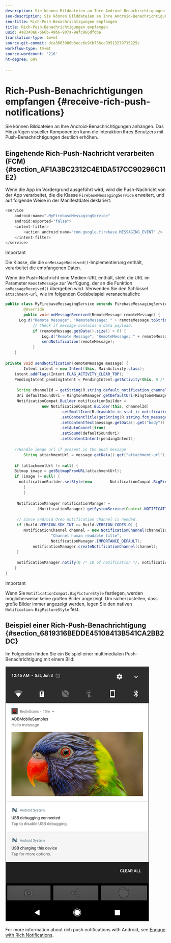 ```yaml
---
description: Sie können Bilddateien an Ihre Android-Benachrichtigungen anhängen. Das Hinzufügen visueller Komponenten kann die Interaktion Ihres Benutzers mit Push-Benachrichtigungen deutlich erhöhen.
seo-description: Sie können Bilddateien an Ihre Android-Benachrichtigungen anhängen. Das Hinzufügen visueller Komponenten kann die Interaktion Ihres Benutzers mit Push-Benachrichtigungen deutlich erhöhen.
seo-title: Rich-Push-Benachrichtigungen empfangen
title: Rich-Push-Benachrichtigungen empfangen
uuid: 4a0340a6-666b-49b6-907a-9afc966dfdba
translation-type: tm+mt
source-git-commit: dca3663986b3ecc6e9fb736cc99513279715225c
workflow-type: tm+mt
source-wordcount: '216'
ht-degree: 60%

---
```



# Rich-Push-Benachrichtigungen empfangen {#receive-rich-push-notifications}

Sie können Bilddateien an Ihre Android-Benachrichtigungen anhängen. Das Hinzufügen visueller Komponenten kann die Interaktion Ihres Benutzers mit Push-Benachrichtigungen deutlich erhöhen.

## Eingehende Rich-Push-Nachricht verarbeiten (FCM) {#section_AF1A3BC2312C4E1DA517CC90296C11E2}

Wenn die App im Vordergrund ausgeführt wird, wird die Push-Nachricht von der App verarbeitet, die die Klasse `FirebaseMessagingService` erweitert, und auf folgende Weise in der Manifestdatei deklariert:

```java
<service
    android:name=".MyFirebaseMessagingService"
    android:exported="false">
    <intent-filter>
        <action android:name="com.google.firebase.MESSAGING_EVENT" />
    </intent-filter>
</service>
```

>[!IMPORTANT]
>
>Die Klasse, die die `onMessageReceived()`-Implementierung enthält, verarbeitet die empfangenen Daten.

Wenn die Push-Nachricht eine Medien-URL enthält, steht die URL im Parameter `RemoteMessage` zur Verfügung, der an die Funktion `onMessageReceived()` übergeben wird. Verwenden Sie den Schlüssel `attachment-url`, wie im folgenden Codebeispiel veranschaulicht:

```java
public class MyFirebaseMessagingService extends FirebaseMessagingService {
        @Override
        public void onMessageReceived(RemoteMessage remoteMessage) {
      Log.d("Remote Message", "RemoteMessage: " + remoteMessage.toString());
            // Check if message contains a data payload.
            if (remoteMessage.getData().size() > 0) {
                Log.d("Remote Message", "RemoteMessage: " + remoteMessage.getData());
                sendNotification(remoteMessage);
            }
    }
 
private void sendNotification(RemoteMessage message) {
        Intent intent = new Intent(this, MainActivity.class);
    intent.addFlags(Intent.FLAG_ACTIVITY_CLEAR_TOP);
    PendingIntent pendingIntent = PendingIntent.getActivity(this, 0 /* Request code */, intent, PendingIntent.FLAG_ONE_SHOT);

     String channelId = getString(R.string.default_notification_channel_id);
     Uri defaultSoundUri = RingtoneManager.getDefaultUri(RingtoneManager.TYPE_NOTIFICATION);
     NotificationCompat.Builder notificationBuilder =
                new NotificationCompat.Builder(this, channelId)
                        .setSmallIcon(R.drawable.ic_stat_ic_notification)
                        .setContentTitle(getString(R.string.fcm_message))
                        .setContentText(message.getData().get("body"))
                        .setAutoCancel(true)
                        .setSound(defaultSoundUri)
                        .setContentIntent(pendingIntent);
  
    //Handle image url if present in the push message 
        String attachmentUrl = message.getData().get("attachment-url");
  
    if (attachmentUrl != null) { 
    Bitmap image = getBitmapFromURL(attachmentUrl); 
    if (image != null) { 
      notificationBuilder.setStyle(new        NotificationCompat.BigPictureStyle().bigPicture(image)); 
        } 
        } 

     NotificationManager notificationManager =
              (NotificationManager) getSystemService(Context.NOTIFICATION_SERVICE);

     // Since android Oreo notification channel is needed.
     if (Build.VERSION.SDK_INT >= Build.VERSION_CODES.O) {
        NotificationChannel channel = new NotificationChannel(channelId,
                    "Channel human readable title",
                    NotificationManager.IMPORTANCE_DEFAULT);
            notificationManager.createNotificationChannel(channel);
     }

     notificationManager.notify(0 /* ID of notification */, notificationBuilder.build());
    }
}
```

>[!IMPORTANT]
>
>Wenn Sie `NotificationCompat.BigPictureStyle` festlegen, werden möglicherweise keine großen Bilder angezeigt. Um sicherzustellen, dass große Bilder immer angezeigt werden, legen Sie den nativen `Notification.BigPictureStyle` fest.

## Beispiel einer Rich-Push-Benachrichtigung {#section_6819316BEDDE45108413B541CA2BB2DC}

Im Folgenden finden Sie ein Beispiel einer multimedialen Push-Benachrichtigung mit einem Bild:

![](assets/rich-push-notification_example.png)

For more information about rich push notifications with Android, see [Engage with Rich Notifications](https://developer.android.com/distribute/best-practices/engage/rich-notifications.html).

